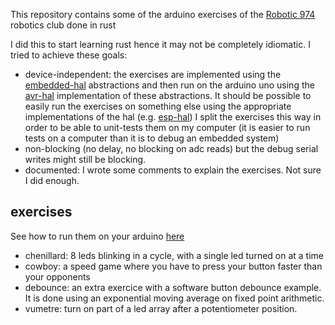 This repository contains some of the arduino exercises of the [Robotic 974](https://www.facebook.com/robotic974) robotics club done in rust

I did this to start learning rust hence it may not be completely idiomatic. 
I tried to achieve these goals:
- device-independent: the exercises are implemented using the [embedded-hal](https://docs.rs/embedded-hal/latest/embedded_hal/) abstractions and then run on the arduino uno using the [avr-hal](https://github.com/Rahix/avr-hal) implementation of these abstractions. It should be possible to easily run the exercises on something else using the appropriate implementations of the hal (e.g. [esp-hal](https://github.com/esp-rs/esp-hal))
  I split the exercises this way in order to be able to unit-tests them on my computer (it is easier to run tests on a computer than it is to debug an embedded system)
- non-blocking (no delay, no blocking on adc reads) but the debug serial writes might still be blocking.
- documented: I wrote some comments to explain the exercises. Not sure I did enough.

## exercises
See how to run them on your arduino [here](crates/uno/README.md)

- chenillard: 8 leds blinking in a cycle, with a single led turned on at a time
- cowboy: a speed game where you have to press your button faster than your opponents
- debounce: an extra exercice with a software button debounce example. It is done using an exponential moving average on fixed point arithmetic.
- vumetre: turn on part of a led array after a potentiometer position.
